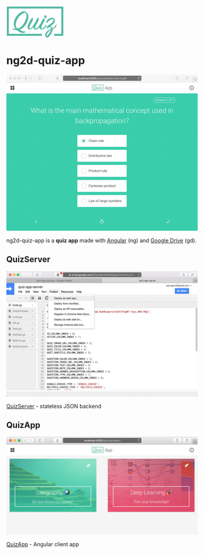 <img src="images/readme/Quiz_logo.png" width="30%" style="max-width:100%;" alt="Quiz logo">

# ng2d-quiz-app

![QuizApp screenshot 2](/quiz-app/images/readme/quiz-app-2.jpg)

ng2d-quiz-app is a **quiz app** made with [Angular](https://github.com/angular/angular) (ng) and [Google Drive](https://www.google.com/drive/) (gd).


## QuizServer

![QuizServer screenshot](/quiz-server/images/readme/quiz-app-server-deploy_1.jpg)

[QuizServer](/quiz-server/) - stateless JSON backend



## QuizApp

![QuizApp screenshot 1](quiz-app/images/readme/quiz-app-1.jpg)

[QuizApp](/quiz-app/) - Angular client app
